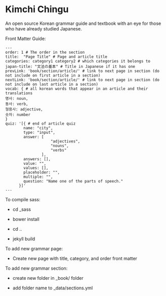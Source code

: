 # Kimchi Chingu

An open source Korean grammar guide and textbook with an eye for those who have already studied Japanese.

Front Matter Guide:

```
---
order: 1 # The order in the section
title:  "Page Title" # Page and article title
categories: category1 category2 # which categories it belongs to
japan-title: "文法の基本" # Title in Japanese if it has one
prevLink: 'book/section/article/' # link to next page in section (do not include on first article in a section)
nextLink: 'book/section/article/' # link to next page in section (do not include on last article in a section)
vocab: { # all korean words that appear in an article and their translations
명사: noun,
동사: verb,
형용사: adjective,
숫자: number
}
quiz: '[{ # end of article quiz
        name: "city",
        type: "input",
        answer: [
					"adjectives",
					"nouns",
					"verbs"
				],
        answers: [],
        value: "",
        values: [],
        placeholder: "",
        multiple: "",
        question: "Name one of the parts of speech."
      }]'
---
```




To compile sass:

 - cd _sass

 - bower install

 - cd ..

 - jekyll build

To add new grammar page:

 - Create new page with title, category, and order front matter

To add new grammar section:

 - create new folder in _book/ folder

 - add folder name to _data/sections.yml
